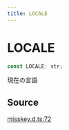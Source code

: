 ```yaml
---
title: LOCALE
---
```


# LOCALE

```ts
const LOCALE: str;
```

現在の言語

## Source

[misskey.d.ts:72](https://github.com/slofp/aitslib/blob/1ed98771d7c48e377ec0f281f31b5b28ab0eeca0/src/misskey.d.ts#L72)
